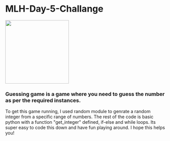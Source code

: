 # MLH-Day-5-Challange
<img src="https://user-images.githubusercontent.com/89994089/177995097-e6c0a0f7-9562-4063-9500-12fc72069583.jpg" height="200">
<h3>Guessing game is a game where you need to guess the number as per the required instances.</h3>
<p>
  To get this game running, I used random module to genrate a random integer from a specific range of numbers.
  The rest of the code is basic python with a function "get_integer" defined, if-else and while loops.
  Its super easy to code this down and have fun playing around.
  I hope this helps you!
</p>
